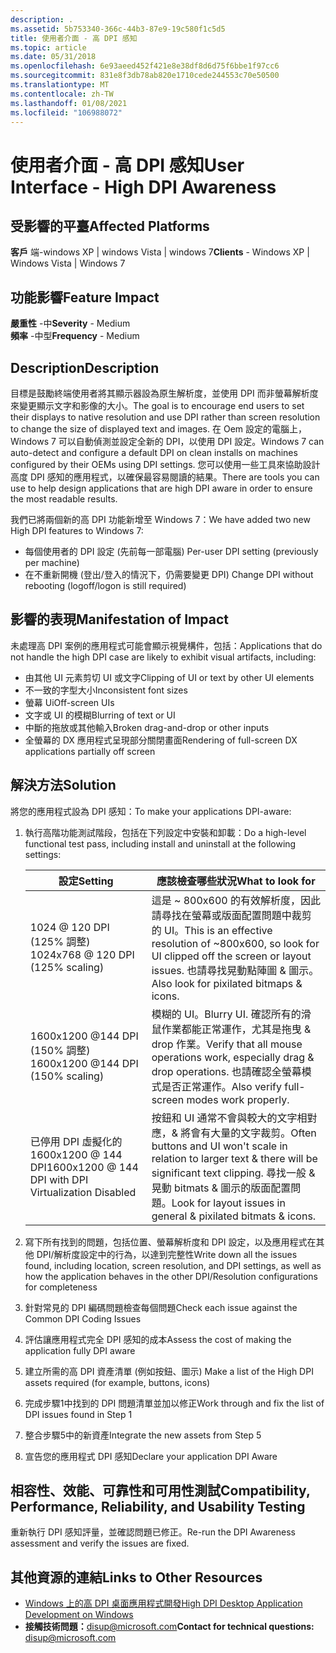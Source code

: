 ```yaml
---
description: .
ms.assetid: 5b753340-366c-44b3-87e9-19c580f1c5d5
title: 使用者介面 - 高 DPI 感知
ms.topic: article
ms.date: 05/31/2018
ms.openlocfilehash: 6e93aeed452f421e8e38df8d6d75f6bbe1f97cc6
ms.sourcegitcommit: 831e8f3db78ab820e1710cede244553c70e50500
ms.translationtype: MT
ms.contentlocale: zh-TW
ms.lasthandoff: 01/08/2021
ms.locfileid: "106988072"
---
```

# <a name="user-interface---high-dpi-awareness"></a><span data-ttu-id="e960e-103">使用者介面 - 高 DPI 感知</span><span class="sxs-lookup"><span data-stu-id="e960e-103">User Interface - High DPI Awareness</span></span>

## <a name="affected-platforms"></a><span data-ttu-id="e960e-104">受影響的平臺</span><span class="sxs-lookup"><span data-stu-id="e960e-104">Affected Platforms</span></span>

 <span data-ttu-id="e960e-105">**客戶** 端-windows XP \| windows Vista \| windows 7</span><span class="sxs-lookup"><span data-stu-id="e960e-105">**Clients** - Windows XP \| Windows Vista \| Windows 7</span></span>  

## <a name="feature-impact"></a><span data-ttu-id="e960e-106">功能影響</span><span class="sxs-lookup"><span data-stu-id="e960e-106">Feature Impact</span></span>

<span data-ttu-id="e960e-107">**嚴重性** -中</span><span class="sxs-lookup"><span data-stu-id="e960e-107">**Severity** - Medium</span></span>  
<span data-ttu-id="e960e-108">**頻率** -中型</span><span class="sxs-lookup"><span data-stu-id="e960e-108">**Frequency** - Medium</span></span>  

## <a name="description"></a><span data-ttu-id="e960e-109">Description</span><span class="sxs-lookup"><span data-stu-id="e960e-109">Description</span></span>

<span data-ttu-id="e960e-110">目標是鼓勵終端使用者將其顯示器設為原生解析度，並使用 DPI 而非螢幕解析度來變更顯示文字和影像的大小。</span><span class="sxs-lookup"><span data-stu-id="e960e-110">The goal is to encourage end users to set their displays to native resolution and use DPI rather than screen resolution to change the size of displayed text and images.</span></span> <span data-ttu-id="e960e-111">在 Oem 設定的電腦上，Windows 7 可以自動偵測並設定全新的 DPI，以使用 DPI 設定。</span><span class="sxs-lookup"><span data-stu-id="e960e-111">Windows 7 can auto-detect and configure a default DPI on clean installs on machines configured by their OEMs using DPI settings.</span></span> <span data-ttu-id="e960e-112">您可以使用一些工具來協助設計高度 DPI 感知的應用程式，以確保最容易閱讀的結果。</span><span class="sxs-lookup"><span data-stu-id="e960e-112">There are tools you can use to help design applications that are high DPI aware in order to ensure the most readable results.</span></span>

<span data-ttu-id="e960e-113">我們已將兩個新的高 DPI 功能新增至 Windows 7：</span><span class="sxs-lookup"><span data-stu-id="e960e-113">We have added two new High DPI features to Windows 7:</span></span>

-   <span data-ttu-id="e960e-114">每個使用者的 DPI 設定 (先前每一部電腦) </span><span class="sxs-lookup"><span data-stu-id="e960e-114">Per-user DPI setting (previously per machine)</span></span>
-   <span data-ttu-id="e960e-115">在不重新開機 (登出/登入的情況下，仍需要變更 DPI) </span><span class="sxs-lookup"><span data-stu-id="e960e-115">Change DPI without rebooting (logoff/logon is still required)</span></span>

## <a name="manifestation-of-impact"></a><span data-ttu-id="e960e-116">影響的表現</span><span class="sxs-lookup"><span data-stu-id="e960e-116">Manifestation of Impact</span></span>

<span data-ttu-id="e960e-117">未處理高 DPI 案例的應用程式可能會顯示視覺構件，包括：</span><span class="sxs-lookup"><span data-stu-id="e960e-117">Applications that do not handle the high DPI case are likely to exhibit visual artifacts, including:</span></span>

-   <span data-ttu-id="e960e-118">由其他 UI 元素剪切 UI 或文字</span><span class="sxs-lookup"><span data-stu-id="e960e-118">Clipping of UI or text by other UI elements</span></span>
-   <span data-ttu-id="e960e-119">不一致的字型大小</span><span class="sxs-lookup"><span data-stu-id="e960e-119">Inconsistent font sizes</span></span>
-   <span data-ttu-id="e960e-120">螢幕 Ui</span><span class="sxs-lookup"><span data-stu-id="e960e-120">Off-screen UIs</span></span>
-   <span data-ttu-id="e960e-121">文字或 UI 的模糊</span><span class="sxs-lookup"><span data-stu-id="e960e-121">Blurring of text or UI</span></span>
-   <span data-ttu-id="e960e-122">中斷的拖放或其他輸入</span><span class="sxs-lookup"><span data-stu-id="e960e-122">Broken drag-and-drop or other inputs</span></span>
-   <span data-ttu-id="e960e-123">全螢幕的 DX 應用程式呈現部分關閉畫面</span><span class="sxs-lookup"><span data-stu-id="e960e-123">Rendering of full-screen DX applications partially off screen</span></span>

## <a name="solution"></a><span data-ttu-id="e960e-124">解決方法</span><span class="sxs-lookup"><span data-stu-id="e960e-124">Solution</span></span>

<span data-ttu-id="e960e-125">將您的應用程式設為 DPI 感知：</span><span class="sxs-lookup"><span data-stu-id="e960e-125">To make your applications DPI-aware:</span></span>

1.  <span data-ttu-id="e960e-126">執行高階功能測試階段，包括在下列設定中安裝和卸載：</span><span class="sxs-lookup"><span data-stu-id="e960e-126">Do a high-level functional test pass, including install and uninstall at the following settings:</span></span>

    | <span data-ttu-id="e960e-127">設定</span><span class="sxs-lookup"><span data-stu-id="e960e-127">Setting</span></span>                                              | <span data-ttu-id="e960e-128">應該檢查哪些狀況</span><span class="sxs-lookup"><span data-stu-id="e960e-128">What to look for</span></span>                                                                                                                                                      |
    |------------------------------------------------------|-----------------------------------------------------------------------------------------------------------------------------------------------------------------------|
    | <span data-ttu-id="e960e-129">1024 @ 120 DPI (125% 調整) </span><span class="sxs-lookup"><span data-stu-id="e960e-129">1024x768 @ 120 DPI (125% scaling)</span></span>                    | <span data-ttu-id="e960e-130">這是 ~ 800x600 的有效解析度，因此請尋找在螢幕或版面配置問題中裁剪的 UI。</span><span class="sxs-lookup"><span data-stu-id="e960e-130">This is an effective resolution of ~800x600, so look for UI clipped off the screen or layout issues.</span></span> <span data-ttu-id="e960e-131">也請尋找晃動點陣圖 & 圖示。</span><span class="sxs-lookup"><span data-stu-id="e960e-131">Also look for pixilated bitmaps & icons.</span></span>                         |
    | <span data-ttu-id="e960e-132">1600x1200 @144 DPI (150% 調整) </span><span class="sxs-lookup"><span data-stu-id="e960e-132">1600x1200 @144 DPI (150% scaling)</span></span>                    | <span data-ttu-id="e960e-133">模糊的 UI。</span><span class="sxs-lookup"><span data-stu-id="e960e-133">Blurry UI.</span></span> <span data-ttu-id="e960e-134">確認所有的滑鼠作業都能正常運作，尤其是拖曳 & drop 作業。</span><span class="sxs-lookup"><span data-stu-id="e960e-134">Verify that all mouse operations work, especially drag & drop operations.</span></span> <span data-ttu-id="e960e-135">也請確認全螢幕模式是否正常運作。</span><span class="sxs-lookup"><span data-stu-id="e960e-135">Also verify full-screen modes work properly.</span></span>                                     |
    | <span data-ttu-id="e960e-136">已停用 DPI 虛擬化的 1600x1200 @ 144 DPI</span><span class="sxs-lookup"><span data-stu-id="e960e-136">1600x1200 @ 144 DPI with DPI Virtualization Disabled</span></span> | <span data-ttu-id="e960e-137">按鈕和 UI 通常不會與較大的文字相對應，& 將會有大量的文字裁剪。</span><span class="sxs-lookup"><span data-stu-id="e960e-137">Often buttons and UI won't scale in relation to larger text & there will be significant text clipping.</span></span> <span data-ttu-id="e960e-138">尋找一般 & 晃動 bitmats & 圖示的版面配置問題。</span><span class="sxs-lookup"><span data-stu-id="e960e-138">Look for layout issues in general & pixilated bitmats & icons.</span></span> |

    

     

2.  <span data-ttu-id="e960e-139">寫下所有找到的問題，包括位置、螢幕解析度和 DPI 設定，以及應用程式在其他 DPI/解析度設定中的行為，以達到完整性</span><span class="sxs-lookup"><span data-stu-id="e960e-139">Write down all the issues found, including location, screen resolution, and DPI settings, as well as how the application behaves in the other DPI/Resolution configurations for completeness</span></span>
3.  <span data-ttu-id="e960e-140">針對常見的 DPI 編碼問題檢查每個問題</span><span class="sxs-lookup"><span data-stu-id="e960e-140">Check each issue against the Common DPI Coding Issues</span></span>
4.  <span data-ttu-id="e960e-141">評估讓應用程式完全 DPI 感知的成本</span><span class="sxs-lookup"><span data-stu-id="e960e-141">Assess the cost of making the application fully DPI aware</span></span>
5.  <span data-ttu-id="e960e-142">建立所需的高 DPI 資產清單 (例如按鈕、圖示) </span><span class="sxs-lookup"><span data-stu-id="e960e-142">Make a list of the High DPI assets required (for example, buttons, icons)</span></span>
6.  <span data-ttu-id="e960e-143">完成步驟1中找到的 DPI 問題清單並加以修正</span><span class="sxs-lookup"><span data-stu-id="e960e-143">Work through and fix the list of DPI issues found in Step 1</span></span>
7.  <span data-ttu-id="e960e-144">整合步驟5中的新資產</span><span class="sxs-lookup"><span data-stu-id="e960e-144">Integrate the new assets from Step 5</span></span>
8.  <span data-ttu-id="e960e-145">宣告您的應用程式 DPI 感知</span><span class="sxs-lookup"><span data-stu-id="e960e-145">Declare your application DPI Aware</span></span>

## <a name="compatibility-performance-reliability-and-usability-testing"></a><span data-ttu-id="e960e-146">相容性、效能、可靠性和可用性測試</span><span class="sxs-lookup"><span data-stu-id="e960e-146">Compatibility, Performance, Reliability, and Usability Testing</span></span>

<span data-ttu-id="e960e-147">重新執行 DPI 感知評量，並確認問題已修正。</span><span class="sxs-lookup"><span data-stu-id="e960e-147">Re-run the DPI Awareness assessment and verify the issues are fixed.</span></span>

## <a name="links-to-other-resources"></a><span data-ttu-id="e960e-148">其他資源的連結</span><span class="sxs-lookup"><span data-stu-id="e960e-148">Links to Other Resources</span></span>

-   [<span data-ttu-id="e960e-149">Windows 上的高 DPI 桌面應用程式開發</span><span class="sxs-lookup"><span data-stu-id="e960e-149">High DPI Desktop Application Development on Windows</span></span>](../hidpi/high-dpi-desktop-application-development-on-windows.md)
-   <span data-ttu-id="e960e-150">**接觸技術問題：**<disup@microsoft.com></span><span class="sxs-lookup"><span data-stu-id="e960e-150">**Contact for technical questions:** <disup@microsoft.com></span></span>

 

 
